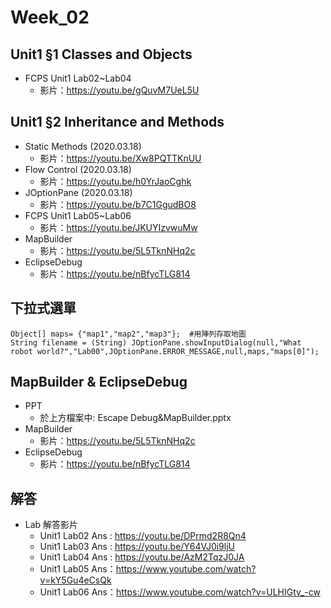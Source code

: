 # Week_02

## Unit1 §1 Classes and Objects

   * FCPS Unit1 Lab02~Lab04
      * 影片：https://youtu.be/gQuvM7UeL5U

## Unit1 §2 Inheritance and Methods
   * Static Methods (2020.03.18)
      * 影片：https://youtu.be/Xw8PQTTKnUU
   * Flow Control (2020.03.18)       
      * 影片：https://youtu.be/h0YrJaoCghk
   * JOptionPane (2020.03.18) 
      * 影片：https://youtu.be/b7C1GgudBO8
   * FCPS Unit1 Lab05~Lab06
      * 影片：https://youtu.be/JKUYIzvwuMw
   * MapBuilder
      * 影片：https://youtu.be/5L5TknNHq2c
   * EclipseDebug
      * 影片：https://youtu.be/nBfycTLG814
    
## 下拉式選單

    Object[] maps= {"map1","map2","map3"};  #用陣列存取地圖  
    String filename = (String) JOptionPane.showInputDialog(null,"What robot world?","Lab00",JOptionPane.ERROR_MESSAGE,null,maps,"maps[0]");  


## MapBuilder & EclipseDebug
 * PPT
    * 於上方檔案中: Escape Debug&MapBuilder.pptx 
 * MapBuilder
    * 影片：https://youtu.be/5L5TknNHq2c
 * EclipseDebug
    * 影片：https://youtu.be/nBfycTLG814


## 解答

  * Lab 解答影片
      * Unit1 Lab02 Ans : https://youtu.be/DPrmd2R8Qn4
      * Unit1 Lab03 Ans : https://youtu.be/Y64VJ0i9ljU
      * Unit1 Lab04 Ans : https://youtu.be/AzM2TqzJ0JA
      * Unit1 Lab05 Ans：https://www.youtube.com/watch?v=kY5Gu4eCsQk
      * Unit1 Lab06 Ans：https://www.youtube.com/watch?v=ULHIGtv_-cw

